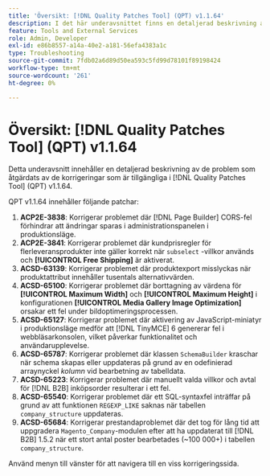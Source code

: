 ```yaml
---
title: 'Översikt: [!DNL Quality Patches Tool] (QPT) v1.1.64'
description: I det här underavsnittet finns en detaljerad beskrivning av de problem som åtgärdats av de korrigeringar som finns i  [!DNL Quality Patches Tool] (QPT) v1.1.64.
feature: Tools and External Services
role: Admin, Developer
exl-id: e86b8557-a14a-40e2-a181-56efa4383a1c
type: Troubleshooting
source-git-commit: 7fdb02a6d89d50ea593c5fd99d78101f89198424
workflow-type: tm+mt
source-wordcount: '261'
ht-degree: 0%

---
```


# Översikt: [!DNL Quality Patches Tool] (QPT) v1.1.64

Detta underavsnitt innehåller en detaljerad beskrivning av de problem som åtgärdats av de korrigeringar som är tillgängliga i [!DNL Quality Patches Tool] (QPT) v1.1.64.

QPT v1.1.64 innehåller följande patchar:

1. **ACP2E-3838**: Korrigerar problemet där [!DNL Page Builder] CORS-fel förhindrar att ändringar sparas i administrationspanelen i produktionsläge.
1. **ACP2E-3841**: Korrigerar problemet där kundprisregler för flerleveransprodukter inte gäller korrekt när `subselect` -villkor används och **[!UICONTROL Free Shipping]** är aktiverat.
1. **ACSD-63139**: Korrigerar problemet där produktexport misslyckas när produktattribut innehåller tusentals alternativvärden.
1. **ACSD-65100**: Korrigerar problemet där borttagning av värdena för **[!UICONTROL Maximum Width]** och **[!UICONTROL Maximum Height]** i konfigurationen **[!UICONTROL Media Gallery Image Optimization]** orsakar ett fel under bildoptimeringsprocessen.
1. **ACSD-65127**: Korrigerar problemet där aktivering av JavaScript-miniatyr i produktionsläge medför att [!DNL TinyMCE] 6 genererar fel i webbläsarkonsolen, vilket påverkar funktionalitet och användarupplevelse.
1. **ACSD-65787**: Korrigerar problemet där klassen `SchemaBuilder` kraschar när schema skapas eller uppdateras på grund av en odefinierad arraynyckel *kolumn* vid bearbetning av tabelldata.
1. **ACSD-65223**: Korrigerar problemet där manuellt valda villkor och avtal för [!DNL B2B] inköpsorder resulterar i ett fel.
1. **ACSD-65540**: Korrigerar problemet där ett SQL-syntaxfel inträffar på grund av att funktionen `REGEXP_LIKE` saknas när tabellen `company_structure` uppdateras.
1. **ACSD-65684**: Korrigerar prestandaproblemet där det tog för lång tid att uppgradera `Magento_Company`-modulen efter att ha uppdaterat till [!DNL B2B] 1.5.2 när ett stort antal poster bearbetades (~100 000+) i tabellen `company_structure`.

Använd menyn till vänster för att navigera till en viss korrigeringssida.
